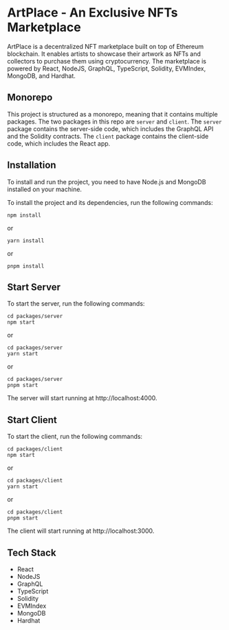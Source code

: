 # ArtPlace - An Exclusive NFTs Marketplace

ArtPlace is a decentralized NFT marketplace built on top of Ethereum blockchain. It enables artists to showcase their artwork as NFTs and collectors to purchase them using cryptocurrency. The marketplace is powered by React, NodeJS, GraphQL, TypeScript, Solidity, EVMIndex, MongoDB, and Hardhat.

## Monorepo

This project is structured as a monorepo, meaning that it contains multiple packages. The two packages in this repo are `server` and `client`. The `server` package contains the server-side code, which includes the GraphQL API and the Solidity contracts. The `client` package contains the client-side code, which includes the React app.

## Installation

To install and run the project, you need to have Node.js and MongoDB installed on your machine.

To install the project and its dependencies, run the following commands:

```
npm install
```

or

```
yarn install
```

or

```
pnpm install
```

## Start Server

To start the server, run the following commands:

```
cd packages/server
npm start
```

or

```
cd packages/server
yarn start
```

or

```
cd packages/server
pnpm start
```

The server will start running at http://localhost:4000.

## Start Client

To start the client, run the following commands:

```
cd packages/client
npm start
```

or

```
cd packages/client
yarn start
```

or

```
cd packages/client
pnpm start
```

The client will start running at http://localhost:3000.

## Tech Stack

- React
- NodeJS
- GraphQL
- TypeScript
- Solidity
- EVMIndex
- MongoDB
- Hardhat
